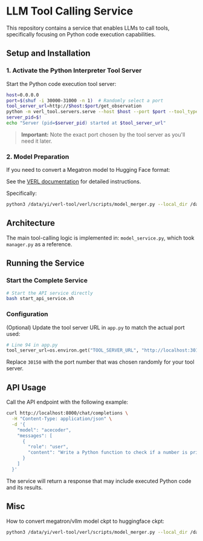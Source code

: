 # LLM Tool Calling Service

This repository contains a service that enables LLMs to call tools, specifically focusing on Python code execution capabilities.

## Setup and Installation

### 1. Activate the Python Interpreter Tool Server

Start the Python code execution tool server:

```bash
host=0.0.0.0
port=$(shuf -i 30000-31000 -n 1)  # Randomly select a port
tool_server_url=http://$host:$port/get_observation
python -m verl_tool.servers.serve --host $host --port $port --tool_type "python_code" &
server_pid=$!
echo "Server (pid=$server_pid) started at $tool_server_url"
```

> **Important:** Note the exact port chosen by the tool server as you'll need it later.

### 2. Model Preparation

If you need to convert a Megatron model to Hugging Face format:

See the [VERL documentation](https://verl.readthedocs.io/en/latest/advance/checkpoint.html#convert-fsdp-and-megatron-checkpoints-to-huggingface-format-model) for detailed instructions.

Specifically:

~~~bash
python3 /data/yi/verl-tool/verl/scripts/model_merger.py --local_dir /data/yi/verl-tool/checkpoints/torl/acecoder-fsdp_agent--grpo-n16-b128-t1.0-lr1e-6-20250419-153306/global_step_170/actor --backend fsdp --hf_model_path Qwen/Qwen2.5-1.5B-Instruct
~~~


## Architecture

The main tool-calling logic is implemented in: `model_service.py`, which took `manager.py` as a reference.

## Running the Service

### Start the Complete Service

```bash
# Start the API service directly
bash start_api_service.sh 
```

### Configuration

(Optional) Update the tool server URL in `app.py` to match the actual port used:

```python
# Line 94 in app.py
tool_server_url=os.environ.get("TOOL_SERVER_URL", "http://localhost:30150/get_observation")
```

Replace `30150` with the port number that was chosen randomly for your tool server.

## API Usage

Call the API endpoint with the following example:

```bash
curl http://localhost:8000/chat/completions \
  -H "Content-Type: application/json" \
  -d '{
    "model": "acecoder",
    "messages": [
      {
        "role": "user",
        "content": "Write a Python function to check if a number is prime."
      }
    ]
  }'
```

The service will return a response that may include executed Python code and its results.

## Misc

How to convert megatron/vllm model ckpt to huggingface ckpt:

~~~bash
python3 /data/yi/verl-tool/verl/scripts/model_merger.py --local_dir /data/yi/verl-tool/checkpoints/acecoder/qwen_qwen2.5-7b-instruct-grpo-n8-b4-t0.9/global_step_560/actor
~~~
